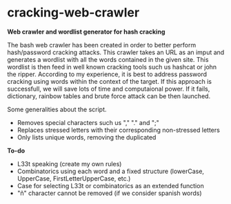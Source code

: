 # cracking-web-crawler
<B>Web crawler and wordlist generator for hash cracking</B>


The bash web crawler has been created in order to better perform hash/password cracking attacks. This crawler takes an URL as an imput and generates a wordlist with all the words contained in the given site. This wordlist is then feed in well known cracking tools such us hashcat or john the ripper. 
According to my experience, it is best to address password cracking using words within the context of the target. If this approach is successfull, we will save lots of time and computaional power. If it fails, dictionary, rainbow tables and brute force attack can be then launched. 
<BR>

Some generalities about the script.
<UL>
<LI> Removes special characters such us "," "." and ";"
<LI> Replaces stressed letters with their corresponding non-stressed letters
<LI> Only lists unique words, removing the duplicated
</UL>

<B>To-do</B>
<UL>
<LI> L33t speaking (create my own rules)
<LI> Combinatorics using each word and a fixed structure (lowerCase, UpperCase, FirstLetterUpperCase, etc.)
<LI> Case for selecting L33t or combinatorics as an extended function
<LI> "ñ" character cannot be removed (if we consider spanish words)
</UL>




